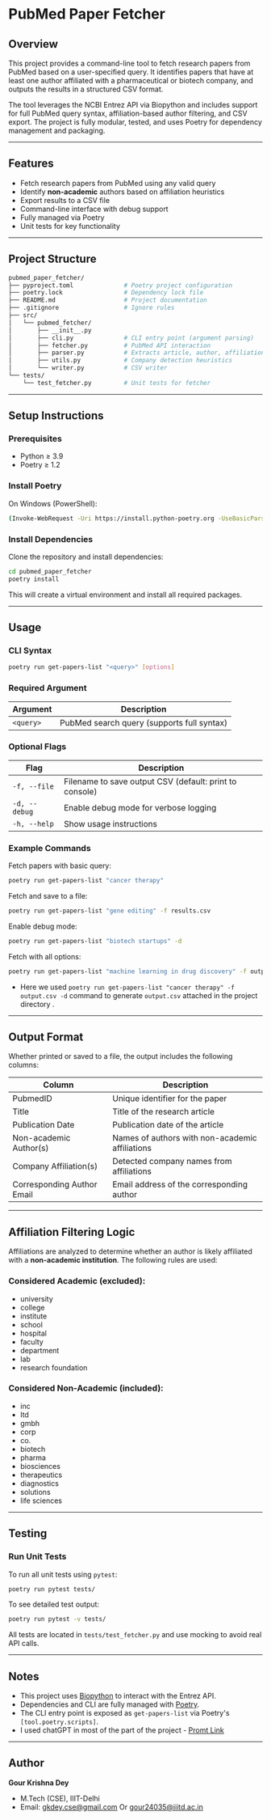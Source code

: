 # PubMed Paper Fetcher

## Overview

This project provides a command-line tool to fetch research papers from PubMed based on a user-specified query. It identifies papers that have at least one author affiliated with a pharmaceutical or biotech company, and outputs the results in a structured CSV format.

The tool leverages the NCBI Entrez API via Biopython and includes support for full PubMed query syntax, affiliation-based author filtering, and CSV export. The project is fully modular, tested, and uses Poetry for dependency management and packaging.

---

## Features

- Fetch research papers from PubMed using any valid query
- Identify <b>non-academic</b> authors based on affiliation heuristics
- Export results to a CSV file
- Command-line interface with debug support
- Fully managed via Poetry
- Unit tests for key functionality

---

## Project Structure

```bash
pubmed_paper_fetcher/
├── pyproject.toml              # Poetry project configuration
├── poetry.lock                 # Dependency lock file
├── README.md                   # Project documentation
├── .gitignore                  # Ignore rules
├── src/
│   └── pubmed_fetcher/
│       ├── __init__.py
│       ├── cli.py              # CLI entry point (argument parsing)
│       ├── fetcher.py          # PubMed API interaction
│       ├── parser.py           # Extracts article, author, affiliation info
│       ├── utils.py            # Company detection heuristics
│       └── writer.py           # CSV writer
└── tests/
    └── test_fetcher.py         # Unit tests for fetcher
````

---

## Setup Instructions

### Prerequisites

* Python ≥ 3.9
* Poetry ≥ 1.2

### Install Poetry

On Windows (PowerShell):

```bash
(Invoke-WebRequest -Uri https://install.python-poetry.org -UseBasicParsing).Content | python -
```

### Install Dependencies

Clone the repository and install dependencies:

```bash
cd pubmed_paper_fetcher
poetry install
```

This will create a virtual environment and install all required packages.

---

## Usage

### CLI Syntax

```bash
poetry run get-papers-list "<query>" [options]
```

### Required Argument

| Argument  | Description                                |
| --------- | ------------------------------------------ |
| `<query>` | PubMed search query (supports full syntax) |

### Optional Flags

| Flag          | Description                                             |
| ------------- | ------------------------------------------------------- |
| `-f, --file`  | Filename to save output CSV (default: print to console) |
| `-d, --debug` | Enable debug mode for verbose logging                   |
| `-h, --help`  | Show usage instructions                                 |

### Example Commands

Fetch papers with basic query:

```bash
poetry run get-papers-list "cancer therapy"
```

Fetch and save to a file:

```bash
poetry run get-papers-list "gene editing" -f results.csv
```

Enable debug mode:

```bash
poetry run get-papers-list "biotech startups" -d
```

Fetch with all options:

```bash
poetry run get-papers-list "machine learning in drug discovery" -f output.csv -d
```

- Here we used `poetry run get-papers-list "cancer therapy" -f output.csv -d` command to generate `output.csv` attached in the project directory .

---

## Output Format

Whether printed or saved to a file, the output includes the following columns:

| Column                     | Description                                     |
| -------------------------- | ----------------------------------------------- |
| PubmedID                   | Unique identifier for the paper                 |
| Title                      | Title of the research article                   |
| Publication Date           | Publication date of the article                 |
| Non-academic Author(s)     | Names of authors with non-academic affiliations |
| Company Affiliation(s)     | Detected company names from affiliations        |
| Corresponding Author Email | Email address of the corresponding author       |

---

## Affiliation Filtering Logic

Affiliations are analyzed to determine whether an author is likely affiliated with a **non-academic institution**. The following rules are used:

### Considered Academic (excluded):

* university
* college
* institute
* school
* hospital
* faculty
* department
* lab
* research foundation

### Considered Non-Academic (included):

* inc
* ltd
* gmbh
* corp
* co.
* biotech
* pharma
* biosciences
* therapeutics
* diagnostics
* solutions
* life sciences

---

## Testing

### Run Unit Tests

To run all unit tests using `pytest`:

```bash
poetry run pytest tests/
```

To see detailed test output:

```bash
poetry run pytest -v tests/
```

All tests are located in `tests/test_fetcher.py` and use mocking to avoid real API calls.

---

## Notes

* This project uses [Biopython](https://biopython.org/) to interact with the Entrez API.
* Dependencies and CLI are fully managed with [Poetry](https://python-poetry.org/).
* The CLI entry point is exposed as `get-papers-list` via Poetry's `[tool.poetry.scripts]`.
* I used chatGPT in most of the part of the project - [Promt Link](https://chatgpt.com/share/68761a16-afb8-8004-af6c-12d79ea273e9)

---

## Author

 **Gour Krishna Dey**
- M.Tech (CSE), IIIT-Delhi
- Email: [gkdey.cse@gmail.com](mailto:gkdey.cse@gmail.com) Or [gour24035@iiitd.ac.in](mailto:gour24035@iiitd.ac.in)

